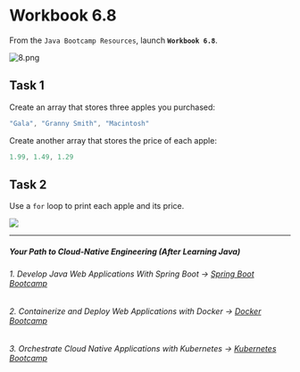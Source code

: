 # Workbook 6.8

From the `Java Bootcamp Resources`, launch **`Workbook 6.8`**.

![8.png](https://img-c.udemycdn.com/redactor/raw/article_lecture/2025-01-04_02-09-52-aeb2a9d0c50f0292b441a99a02c89147.png)

## Task 1
Create an array that stores three apples you purchased:

```java
"Gala", "Granny Smith", "Macintosh"
```

Create another array that stores the price of each apple:

```java
1.99, 1.49, 1.29
```

## Task 2

Use a `for` loop to print each apple and its price.


![](https://img-c.udemycdn.com/redactor/raw/article_lecture/2025-01-04_02-09-52-b509f761bfd4fe8b40a01f687edeeb80.png)

----------
##### Your Path to Cloud-Native Engineering (After Learning Java)
###### 1. Develop Java Web Applications With Spring Boot → [Spring Boot Bootcamp](https://www.udemy.com/course/the-complete-spring-boot-development-bootcamp/?couponCode=SPRING_BOOTCAMP)
###### 2. Containerize and Deploy Web Applications with Docker → [Docker Bootcamp](https://www.udemy.com/course/docker-bootcamp-conquer-docker-with-real-world-projects/?couponCode=DOCKER_BOOTCAMP)
###### 3. Orchestrate Cloud Native Applications with Kubernetes → [Kubernetes Bootcamp](https://kubernetestraining.io/)